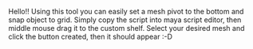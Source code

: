 Hello!! Using this tool you can easily set a mesh pivot to the bottom and snap object to grid. Simply copy the script into maya script editor, then middle mouse drag it to the custom shelf. 
Select your desired mesh and click the button created, then it should appear :-D
